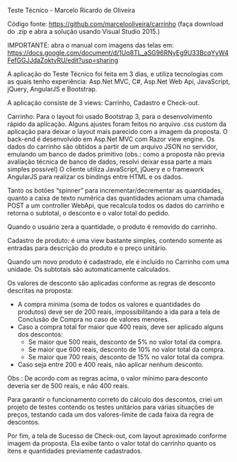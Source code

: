 Teste Técnico - Marcelo Ricardo de Oliveira

Código fonte: https://github.com/marcelooliveira/carrinho  (faça download do .zip e abra a solução usando Visual Studio 2015.)

IMPORTANTE: abra o manual com imagens das telas em: https://docs.google.com/document/d/1Uq8TL_aSG96RNyEg9U33BcqYyW4FefGGJJdaZoktvRU/edit?usp=sharing

A aplicação do Teste Técnico foi feita em 3 dias, e utiliza tecnologias com as quais tenho experiência: Asp.Net MVC, C#, Asp.Net Web Api, JavaScript, jQuery, AngularJS e Bootstrap.

A aplicação consiste de 3 views: Carrinho, Cadastro e Check-out.

Carrinho: Para o layout foi usado Bootstrap 3, para o desenvolvimento rápido da aplicação. Alguns ajustes foram feitos no arquivo .css custom da aplicação para deixar o layout mais parecido com a imagem da proposta. O back-end é desenvolvido em Asp.Net MVC com Razor view engine. Os dados do carrinho são obtidos a partir de um arquivo JSON no servidor, emulando um banco de dados primitivo (obs.: como a proposta não previa avaliação técnica de banco de dados, resolvi deixar essa parte a mais simples possível)  O cliente utiliza JavaScript, jQuery e o framework AngularJS para realizar os bindings entre HTML e os dados.


Tanto os botões “spinner” para incrementar/decrementar as quantidades, quanto a caixa de texto numérica das quantidades acionam uma chamada POST a um controller WebApi, que recalcula todos os dados do carrinho e retorna o subtotal, o desconto e o valor total do pedido.


Quando o usuário zera a quantidade, o produto é removido do carrinho.


Cadastro de produto: é uma view bastante simples, contendo somente as entradas para descrição do produto e o preço unitário.

Quando um novo produto é cadastrado, ele é incluído no Carrinho com uma unidade. Os subtotais são automaticamente calculados.




Os valores de desconto são aplicadas conforme as regras de desconto descritas na proposta:

- A compra mínima (soma de todos os valores e quantidades do produtos) deve ser de 200 reais, impossibilitando a ida para a tela de Conclusão de Compra no caso de valores menores.
- Caso a compra total for maior que 400 reais, deve ser aplicado alguns dos descontos:
     - Se maior que 500 reais, desconto de 5% no valor total da compra.
     - Se maior que 600 reais, desconto de 10% no valor total da compra.
     - Se maior que 700 reais, desconto de 15% no valor total da compra.
- Caso seja entre 200 e 400 reais, não aplicar nenhum desconto.

Obs.: De acordo com as regras acima, o valor mínimo para desconto deveria ser de 500 reais, e não 400 reais.








Para garantir o funcionamento correto do cálculo dos descontos, criei um projeto de testes contendo os testes unitários para várias situações de preços, testando cada um dos valores-limite de cada faixa da regra de descontos.
 



Por fim, a tela de Sucesso de Check-out, com layout aproximado conforme imagem da proposta. Ela exibe tanto o valor total do carrinho quanto os itens e quantidades previamente cadastrados.


